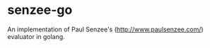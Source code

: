 senzee-go
=========

An implementation of Paul Senzee's (http://www.paulsenzee.com/) evaluator in golang.
